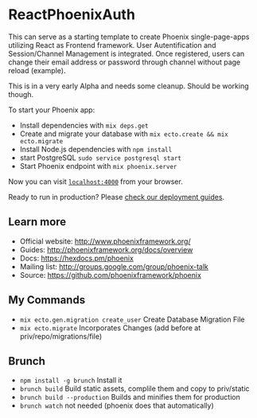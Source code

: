 # ReactPhoenixAuth

This can serve as a starting template to create Phoenix single-page-apps utilizing React as Frontend framework.
User Autentification and Session/Channel Management is integrated. Once registered, users can change their email address or password through channel without page reload (example).

This is in a very early Alpha and needs some cleanup. Should be working though.

To start your Phoenix app:

  * Install dependencies with `mix deps.get`
  * Create and migrate your database with `mix ecto.create && mix ecto.migrate`
  * Install Node.js dependencies with `npm install`
  * start PostgreSQL `sudo service postgresql start`
  * Start Phoenix endpoint with `mix phoenix.server`

Now you can visit [`localhost:4000`](http://localhost:4000) from your browser.

Ready to run in production? Please [check our deployment guides](http://www.phoenixframework.org/docs/deployment).

## Learn more

  * Official website: http://www.phoenixframework.org/
  * Guides: http://phoenixframework.org/docs/overview
  * Docs: https://hexdocs.pm/phoenix
  * Mailing list: http://groups.google.com/group/phoenix-talk
  * Source: https://github.com/phoenixframework/phoenix

## My Commands
  * `mix ecto.gen.migration create_user` Create Database Migration File
  * `mix ecto.migrate` Incorporates Changes (add before at priv/repo/migrations/file)

## Brunch
  * `npm install -g brunch` Install it
  * `brunch build` Build static assets, complile them and copy to priv/static
  * `brunch build --production` Builds and minifies them for production
  * `brunch watch` not needed (phoenix does that automatically)

